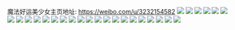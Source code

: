 魔法好运美少女主页地址: https://weibo.com/u/3232154582 
![](https://wx4.sinaimg.cn/mw2000/c0a6c3d6gy1h8m2inwceoj20ku0hr40f.jpg) 
![](https://wx4.sinaimg.cn/mw2000/c0a6c3d6gy1h8by4w1pmjj22db35su0x.jpg) 
![](https://wx4.sinaimg.cn/mw2000/c0a6c3d6gy1h86xttncfcj23402c01kz.jpg) 
![](https://wx4.sinaimg.cn/mw2000/c0a6c3d6gy1h86xu4clapj23402c0kjn.jpg) 
![](https://wx4.sinaimg.cn/mw2000/c0a6c3d6gy1h86xtzcw3yj23402c0b2c.jpg) 
![](https://wx4.sinaimg.cn/mw2000/c0a6c3d6gy1h76dck1gcoj223u35snpe.jpg) 
![](https://wx4.sinaimg.cn/mw2000/c0a6c3d6gy1h76dcpxud6j21vq2qaqv5.jpg) 
![](https://wx4.sinaimg.cn/mw2000/c0a6c3d6gy1h769i551ntj21mq2mrqv5.jpg) 
![](https://wx4.sinaimg.cn/mw2000/c0a6c3d6gy1h769ig09vbj223u35s7wi.jpg) 
![](https://wx4.sinaimg.cn/mw2000/c0a6c3d6gy1h6vqmtv0ulj22801o0qv5.jpg) 
![](https://wx4.sinaimg.cn/mw2000/c0a6c3d6gy1h6unuz3nq1j22c0340qv7.jpg) 
![](https://wx4.sinaimg.cn/mw2000/c0a6c3d6gy1h6unzhu2t6j22c0340npe.jpg) 
![](https://wx4.sinaimg.cn/mw2000/c0a6c3d6gy1h6unyecxsgj24002o0kjn.jpg) 
![](https://wx4.sinaimg.cn/mw2000/c0a6c3d6gy1h66e819c2kj22c0340hdw.jpg) 
![](https://wx4.sinaimg.cn/mw2000/c0a6c3d6gy1h66e7te47wj22512vj7wj.jpg) 
![](https://wx4.sinaimg.cn/mw2000/c0a6c3d6gy1h66e7r3gyfj22c0340qv7.jpg) 
![](https://wx4.sinaimg.cn/mw2000/c0a6c3d6gy1h66e7ob2dpj225j2txqv7.jpg) 
![](https://wx4.sinaimg.cn/mw2000/c0a6c3d6gy1h66e7ydhd8j228x2zihdv.jpg) 
![](https://wx4.sinaimg.cn/mw2000/c0a6c3d6gy1h66e7w793cj22552ub7wh.jpg) 
![](https://wx4.sinaimg.cn/mw2000/c0a6c3d6gy1h66e844ts0j223w2syqv8.jpg) 
![](https://wx4.sinaimg.cn/mw2000/c0a6c3d6gy1h66e8bmgjkj22c03404qv.jpg) 
![](https://wx4.sinaimg.cn/mw2000/c0a6c3d6gy1h66e886tiwj22c03404qv.jpg) 
![](https://wx4.sinaimg.cn/mw2000/c0a6c3d6gy1h66e8ep8ywj22c03401l1.jpg) 
![](https://wx4.sinaimg.cn/mw2000/c0a6c3d6gy1h66e9jorraj227m2qvhdv.jpg) 
![](https://wx4.sinaimg.cn/mw2000/c0a6c3d6gy1h66e8hi3oaj22ay2y3x6r.jpg) 
![](https://wx4.sinaimg.cn/mw2000/c0a6c3d6gy1h52njkfzjqj22c03401kz.jpg) 
